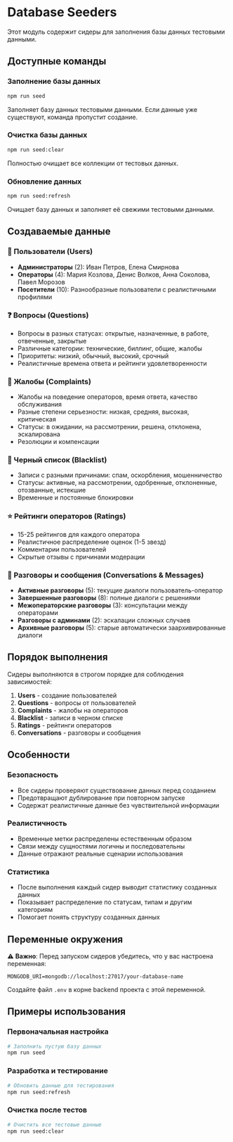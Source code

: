 # Database Seeders

Этот модуль содержит сидеры для заполнения базы данных тестовыми данными.

## Доступные команды

### Заполнение базы данных
```bash
npm run seed
```
Заполняет базу данных тестовыми данными. Если данные уже существуют, команда пропустит создание.

### Очистка базы данных
```bash
npm run seed:clear
```
Полностью очищает все коллекции от тестовых данных.

### Обновление данных
```bash
npm run seed:refresh
```
Очищает базу данных и заполняет её свежими тестовыми данными.

## Создаваемые данные

### 👥 Пользователи (Users)
- **Администраторы** (2): Иван Петров, Елена Смирнова
- **Операторы** (4): Мария Козлова, Денис Волков, Анна Соколова, Павел Морозов  
- **Посетители** (10): Разнообразные пользователи с реалистичными профилями

### ❓ Вопросы (Questions)
- Вопросы в разных статусах: открытые, назначенные, в работе, отвеченные, закрытые
- Различные категории: технические, биллинг, общие, жалобы
- Приоритеты: низкий, обычный, высокий, срочный
- Реалистичные времена ответа и рейтинги удовлетворенности

### 😤 Жалобы (Complaints)
- Жалобы на поведение операторов, время ответа, качество обслуживания
- Разные степени серьезности: низкая, средняя, высокая, критическая
- Статусы: в ожидании, на рассмотрении, решена, отклонена, эскалирована
- Резолюции и компенсации

### 🚫 Черный список (Blacklist)
- Записи с разными причинами: спам, оскорбления, мошенничество
- Статусы: активные, на рассмотрении, одобренные, отклоненные, отозванные, истекшие
- Временные и постоянные блокировки

### ⭐ Рейтинги операторов (Ratings)
- 15-25 рейтингов для каждого оператора
- Реалистичное распределение оценок (1-5 звезд)
- Комментарии пользователей
- Скрытые отзывы с причинами модерации

### 💬 Разговоры и сообщения (Conversations & Messages)
- **Активные разговоры** (5): текущие диалоги пользователь-оператор
- **Завершенные разговоры** (8): полные диалоги с решениями
- **Межоператорские разговоры** (3): консультации между операторами
- **Разговоры с админами** (2): эскалации сложных случаев
- **Архивные разговоры** (5): старые автоматически заархивированные диалоги

## Порядок выполнения

Сидеры выполняются в строгом порядке для соблюдения зависимостей:

1. **Users** - создание пользователей
2. **Questions** - вопросы от пользователей
3. **Complaints** - жалобы на операторов
4. **Blacklist** - записи в черном списке
5. **Ratings** - рейтинги операторов
6. **Conversations** - разговоры и сообщения

## Особенности

### Безопасность
- Все сидеры проверяют существование данных перед созданием
- Предотвращают дублирование при повторном запуске
- Содержат реалистичные данные без чувствительной информации

### Реалистичность
- Временные метки распределены естественным образом
- Связи между сущностями логичны и последовательны
- Данные отражают реальные сценарии использования

### Статистика
- После выполнения каждый сидер выводит статистику созданных данных
- Показывает распределение по статусам, типам и другим категориям
- Помогает понять структуру созданных данных

## Переменные окружения

⚠️ **Важно**: Перед запуском сидеров убедитесь, что у вас настроена переменная:
```env
MONGODB_URI=mongodb://localhost:27017/your-database-name
```

Создайте файл `.env` в корне backend проекта с этой переменной.

## Примеры использования

### Первоначальная настройка
```bash
# Заполнить пустую базу данных
npm run seed
```

### Разработка и тестирование
```bash
# Обновить данные для тестирования
npm run seed:refresh
```

### Очистка после тестов
```bash
# Очистить все тестовые данные
npm run seed:clear
```